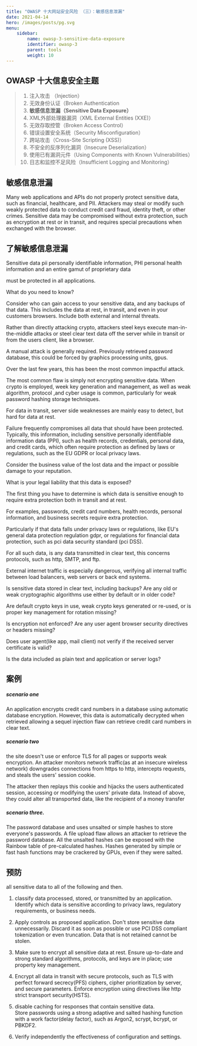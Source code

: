 ```yaml
---
title: "OWASP 十大网站安全风险 （三）：敏感信息泄漏"
date: 2021-04-14
hero: /images/posts/pg.svg
menu:
    sidebar:
        name: owasp-3-sensitive-data-exposure
        identifier: owasp-3
        parent: tools
        weight: 10
---
```


## OWASP 十大信息安全主题
> 1. 注入攻击 （Injection）
> 2. 无效身份认证（Broken Authentication
> 3. **敏感信息泄漏（Sensitive Data Exposure）**
> 4. XML外部处理器漏洞（XML External Entities (XXE)）
> 5. 无效存取控管（Broken Access Control）
> 6. 错误设置安全系统（Security Misconfiguration）
> 7. 跨站攻击（Cross-Site Scripting (XSS)）
> 8. 不安全的反序列化漏洞（Insecure Deserialization）
> 9. 使用已有漏洞元件（Using Components with Known Vulnerabilities）
> 10. 日志和监控不足风险（Insufficient Logging and Monitoring）


## 敏感信息泄漏
Many web applications and APIs do not properly protect sensitive data, such as financial, healthcare,
and PII. Attackers may steal or modify such weakly protected data to conduct credit card fraud, identity
theft, or other crimes. Sensitive data may be compromised without extra protection, such as
encryption at rest or in transit, and requires special precautions when exchanged with the browser.

## 了解敏感信息泄漏
Sensitive data pii personally identifiable information,  PHI personal health information and an entire gamut of proprietary data

must be protected in all applications.


What do you need to know?

Consider who can gain access to your sensitive data, and any backups of that data. This includes the data at rest,
in transit, and even in your customers browsers.  Include both external and internal threats.


Rather than directly attacking crypto, attackers steel keys execute man-in-the-middle attacks or steel clear text data
off the server while in transit or from the users client, like a browser.


A manual attack is generally required. Previously retrieved password database, this could be forced by graphics processing units, gpus.


Over the last few years, this has been the most common impactful attack.

The most common flaw is simply not encrypting sensitive data. When crypto is employed, week key generation and management,
as well as weak algorithm, protocol ,and cyber usage is common, particularly for weak password hashing storage techniques.

For data in transit, server side weaknesses are mainly easy to detect, but hard for data at rest.


Failure frequently compromises all data that should have been protected. Typically, this information, including sensitive
personally identifiable information data (PPI), such as health records, credentials, personal data, and credit cards,
which often require protection as defined by laws or regulations, such as the EU GDPR or local privacy laws.


Consider the business value of the lost data and the impact or possible damage to your reputation.

What is your legal liability that this data is exposed?


The first thing you have to determine is which data is sensitive enough to require extra protection both in transit and at rest.


For examples, passwords, credit card numbers, health records, personal information, and business secrets require extra protection.


Particularly if that data falls under privacy laws or regulations, like EU's general data protection regulation gdpr, or
regulations for financial data protection, such as pci data security standard (pci DSS).


For all such data, is any data transmitted in clear text, this concerns protocols, such as http, SMTP, and ftp.

External internet traffic is especially dangerous, verifying all internal traffic between load balancers, web servers or back end systems.


Is sensitive data stored in clear text, including backups?
Are any old or weak cryptographic algorithms use either by default or in older code?

Are default crypto keys in use, weak crypto keys generated or re-used, or is proper key management for rotation missing?

Is encryption not enforced? Are any user agent browser security directives or headers missing?

Does user agent(like app, mail client) not verify if the received server certificate is valid?

Is the data included as plain text and application or server logs?

## 案例

##### scenario one

An application encrypts credit card numbers in a database using automatic database encryption. However, this data is
automatically decrypted when retrieved allowing a sequel injection flaw can retrieve credit card numbers in clear text.


##### scenario two
the site doesn't use or enforce TLS for all pages or supports weak encryption. An attacker monitors network
traffic(as at an insecure wireless network) downgrades connections from https to http, intercepts requests,
and steals the users' session cookie.


The attacker then replays this cookie and hijacks the users authenticated session, accessing or modifying the users' private data.
Instead of above, they could alter all transported data, like the recipient of a money transfer

##### scenario three.

The password database and uses unsalted or simple hashes to store everyone's passwords. A file upload flaw allows an attacker to
retrieve the password database.  All the unsalted hashes can be exposed with the Rainbow table
of pre-calculated hashes.  Hashes generated by simple or fast hash functions may be crackered by GPUs, even if they were
salted.


## 预防
all sensitive data to all of the following and then.


1. classify data processed, stored,  or transmitted by an application. Identify which data is sensitive according to privacy
   laws, regulatory requirements, or business needs.


2. Apply controls as proposed application.
   Don't store sensitive data unnecessarily. Discard it as soon as possible or use
   PCI DSS compliant tokenization or even truncation.  Data that is not retained cannot be stolen.


3. Make sure to encrypt all sensitive data at rest.  Ensure up-to-date and strong standard algorithms, protocols, and keys are
   in place; use property key management.


4. Encrypt all data in transit with secure protocols, such as TLS with perfect forward secrecy(PFS) ciphers, cipher prioritization
   by server, and secure parameters.  Enforce encryption using directives like http strict transport security(HSTS).


5. disable caching for responses that contain sensitive data.  
   Store passwords using a strong adaptive and salted hashing function with a work factor(delay factor), such as Argon2, scrypt,
   bcrypt, or PBKDF2.

6. Verify independently the effectiveness of configuration and settings.
